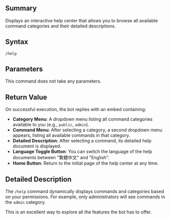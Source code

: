 ## Summary
Displays an interactive help center that allows you to browse all available command categories and their detailed descriptions.

## Syntax
```
/help
```

## Parameters
This command does not take any parameters.

## Return Value
On successful execution, the bot replies with an embed containing:
- **Category Menu**: A dropdown menu listing all command categories available to you (e.g., `public`, `admin`).
- **Command Menu**: After selecting a category, a second dropdown menu appears, listing all available commands in that category.
- **Detailed Description**: After selecting a command, its detailed help document is displayed.
- **Language Toggle Button**: You can switch the language of the help documents between "繁體中文" and "English".
- **Home Button**: Return to the initial page of the help center at any time.

## Detailed Description
The `/help` command dynamically displays commands and categories based on your permissions. For example, only administrators will see commands in the `admin` category.

This is an excellent way to explore all the features the bot has to offer.